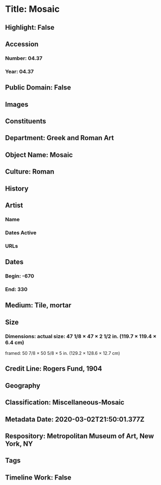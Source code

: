 # Title: Mosaic
## Highlight: False
## Accession
### Number: 04.37
### Year: 04.37
## Public Domain: False
## Images
## Constituents
## Department: Greek and Roman Art
## Object Name: Mosaic
## Culture: Roman
## History
## Artist
### Name
### Dates Active
### URLs
## Dates
### Begin: -670
### End: 330
## Medium: Tile, mortar
## Size
### Dimensions: actual size: 47 1/8 × 47 × 2 1/2 in. (119.7 × 119.4 × 6.4 cm)
framed: 50 7/8 × 50 5/8 × 5 in. (129.2 × 128.6 × 12.7 cm)
## Credit Line: Rogers Fund, 1904
## Geography
## Classification: Miscellaneous-Mosaic
## Metadata Date: 2020-03-02T21:50:01.377Z
## Respository: Metropolitan Museum of Art, New York, NY
## Tags
## Timeline Work: False